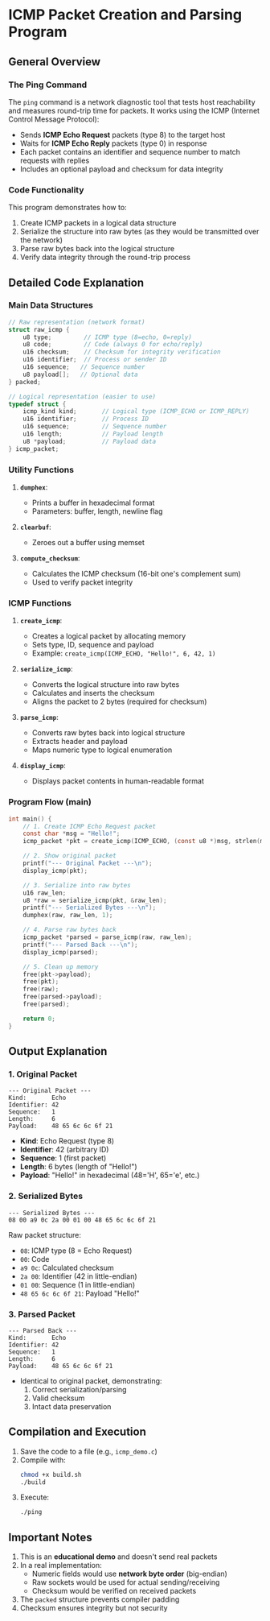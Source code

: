 # ICMP Packet Creation and Parsing Program

## General Overview

### The Ping Command
The `ping` command is a network diagnostic tool that tests host reachability and measures round-trip time for packets. It works using the ICMP (Internet Control Message Protocol):
- Sends **ICMP Echo Request** packets (type 8) to the target host
- Waits for **ICMP Echo Reply** packets (type 0) in response
- Each packet contains an identifier and sequence number to match requests with replies
- Includes an optional payload and checksum for data integrity

### Code Functionality
This program demonstrates how to:
1. Create ICMP packets in a logical data structure
2. Serialize the structure into raw bytes (as they would be transmitted over the network)
3. Parse raw bytes back into the logical structure
4. Verify data integrity through the round-trip process

## Detailed Code Explanation

### Main Data Structures

```c
// Raw representation (network format)
struct raw_icmp {
    u8 type;         // ICMP type (8=echo, 0=reply)
    u8 code;         // Code (always 0 for echo/reply)
    u16 checksum;    // Checksum for integrity verification
    u16 identifier;  // Process or sender ID
    u16 sequence;   // Sequence number
    u8 payload[];   // Optional data
} packed;

// Logical representation (easier to use)
typedef struct {
    icmp_kind kind;       // Logical type (ICMP_ECHO or ICMP_REPLY)
    u16 identifier;       // Process ID
    u16 sequence;         // Sequence number
    u16 length;           // Payload length
    u8 *payload;          // Payload data
} icmp_packet;
```

### Utility Functions

1. **`dumphex`**:
   - Prints a buffer in hexadecimal format
   - Parameters: buffer, length, newline flag

2. **`clearbuf`**:
   - Zeroes out a buffer using memset

3. **`compute_checksum`**:
   - Calculates the ICMP checksum (16-bit one's complement sum)
   - Used to verify packet integrity

### ICMP Functions

1. **`create_icmp`**:
   - Creates a logical packet by allocating memory
   - Sets type, ID, sequence and payload
   - Example: `create_icmp(ICMP_ECHO, "Hello!", 6, 42, 1)`

2. **`serialize_icmp`**:
   - Converts the logical structure into raw bytes
   - Calculates and inserts the checksum
   - Aligns the packet to 2 bytes (required for checksum)

3. **`parse_icmp`**:
   - Converts raw bytes back into logical structure
   - Extracts header and payload
   - Maps numeric type to logical enumeration

4. **`display_icmp`**:
   - Displays packet contents in human-readable format

### Program Flow (main)

```c
int main() {
    // 1. Create ICMP Echo Request packet
    const char *msg = "Hello!";
    icmp_packet *pkt = create_icmp(ICMP_ECHO, (const u8 *)msg, strlen(msg), 42, 1);

    // 2. Show original packet
    printf("--- Original Packet ---\n");
    display_icmp(pkt);

    // 3. Serialize into raw bytes
    u16 raw_len;
    u8 *raw = serialize_icmp(pkt, &raw_len);
    printf("--- Serialized Bytes ---\n");
    dumphex(raw, raw_len, 1);

    // 4. Parse raw bytes back
    icmp_packet *parsed = parse_icmp(raw, raw_len);
    printf("--- Parsed Back ---\n");
    display_icmp(parsed);

    // 5. Clean up memory
    free(pkt->payload);
    free(pkt);
    free(raw);
    free(parsed->payload);
    free(parsed);

    return 0;
}
```

## Output Explanation

### 1. Original Packet
```
--- Original Packet ---
Kind:       Echo
Identifier: 42
Sequence:   1
Length:     6
Payload:    48 65 6c 6c 6f 21 
```
- **Kind**: Echo Request (type 8)
- **Identifier**: 42 (arbitrary ID)
- **Sequence**: 1 (first packet)
- **Length**: 6 bytes (length of "Hello!")
- **Payload**: "Hello!" in hexadecimal (48='H', 65='e', etc.)

### 2. Serialized Bytes
```
--- Serialized Bytes ---
08 00 a9 0c 2a 00 01 00 48 65 6c 6c 6f 21 
```
Raw packet structure:
- `08`: ICMP type (8 = Echo Request)
- `00`: Code
- `a9 0c`: Calculated checksum
- `2a 00`: Identifier (42 in little-endian)
- `01 00`: Sequence (1 in little-endian)
- `48 65 6c 6c 6f 21`: Payload "Hello!"

### 3. Parsed Packet
```
--- Parsed Back ---
Kind:       Echo
Identifier: 42
Sequence:   1
Length:     6
Payload:    48 65 6c 6c 6f 21 
```
- Identical to original packet, demonstrating:
  1. Correct serialization/parsing
  2. Valid checksum
  3. Intact data preservation

## Compilation and Execution

1. Save the code to a file (e.g., `icmp_demo.c`)
2. Compile with:
   ```bash
   chmod +x build.sh
   ./build
   ```
3. Execute:
   ```bash
   ./ping
   ```

## Important Notes

1. This is an **educational demo** and doesn't send real packets
2. In a real implementation:
   - Numeric fields would use **network byte order** (big-endian)
   - Raw sockets would be used for actual sending/receiving
   - Checksum would be verified on received packets
3. The `packed` structure prevents compiler padding
4. Checksum ensures integrity but not security